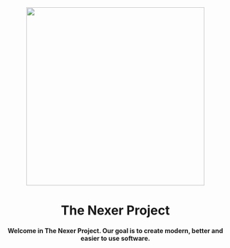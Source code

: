 <div align="center">
    <img height=400px src="../Profile Readme File Assets/The Nexer Project Logo Banner With Shadow and Rounded Corners - 2690x1570.png">
    <h1>The Nexer Project</h1>
    <h4>Welcome in The Nexer Project. Our goal is to create modern, better and easier to use software.</h4>
</div>
